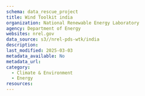 ```yaml
---
schema: data_rescue_project 
title: Wind Toolkit india
organization: National Renewable Energy Laboratory
agency: Department of Energy
websites: nrel.gov
data_source: s3//nrel-pds-wtk/india
description: 
last_modified: 2025-03-03
metadata_available: No
metadata_url: 
category:
  - Climate & Environment 
  - Energy 
resources:
---
```

